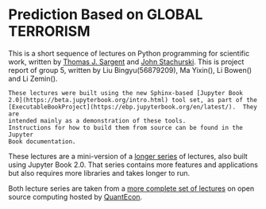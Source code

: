 # Prediction Based on GLOBAL TERRORISM 

This is a short sequence of lectures on Python programming for scientific
work, written by [Thomas J.  Sargent](http://www.tomsargent.com/) and [John
Stachurski](https://johnstachurski.net/).
This is project report of group 5, written by Liu Bingyu(56879209), Ma Yixin(), Li Bowen() and Li Zemin().

```{note}
These lectures were built using the new Sphinx-based [Jupyter Book
2.0](https://beta.jupyterbook.org/intro.html) tool set, as part of the
[ExecutableBookProject](https://ebp.jupyterbook.org/en/latest/).  They are
intended mainly as a demonstration of these tools.
Instructions for how to build them from source can be found in the Jupyter
Book documentation.
```


These lectures are a mini-version of a [longer
series](https://executablebooks.github.io/quantecon-example/docs/index.html)
of lectures, also built using Jupyter Book 2.0.  That series contains more
features and applications but also requires more libraries and takes longer to
run.  

Both lecture series are taken from a [more complete set of
lectures](https://python.quantecon.org) on open source computing hosted by
[QuantEcon](https://quantecon.org).


